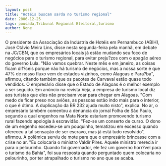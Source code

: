 ```yaml
---
layout: post
title: "Hotéis buscam sa?da no turismo regional"
date: 2006-12-25
tags: pousada,Tribunal Regional Eleitoral,turismo
author: None
---
```

O presidente da Associação da Indústria de Hotéis em Pernambuco (ABIH), José Otávio Meira Lins, disse nesta segunda-feira pela manhã, em debate na JC/CBN, que os empresários locais já estão mudando seu foco de negócios para o turismo regional, para evitar preju?zos com o apagão aéreo do governo Lula.
\"Não vamos quebrar. Neste mês e em janeiro, as coisas ficam dif?ceis porque não há turismo de negócios, mas a nossa sorte é que 47% de nosso fluxo vem de estados vizinhos, como Alagoas e Para?ba\", afirmou, citando também que os pacotes de Carvaval estão quase todo vendidos.
O empresário disse que o Estado de Alagoas é o melhor exemplo a ser seguido. Em anúncio na revista Veja, a empresa de turismo local diz aos turistas que eles não precisam voar para chegar em Alagoas. \"Com medo de ficar preso nos aviões, as pessoas estão indo mais para o interior, o que é ótimo. A duplicação da BR 232 ajuda muito nisto\", explica.
No ar, o empresário também comentou a denúncia do jornal Folha de São Paulo, segundo a qual engenhos na Mata Norte estariam promovendo turismo rural fazendo apologia à escravidão. \"Fez-se um conserto de curso. O dono de um engenho excedeu-se um pouquinho, tematizou em excesso quando ofereceu a tal sensação de ser escravo, mas já está tudo resolvido\", afirmou.
A polêmica serviu de mote para que o empresário brincasse com a crise no ar. \"Eu colocaria o ministro Valdir Pires. Aquele ministro merecia ir para o pelourinho. Quando foi governador, ele fez um governo horr?vel para o turismo da Bahia\", foi sua resposta quando perguntado quem colocaria no pelourinho, por ter atrapalhado o turismo no ano que se acaba. 